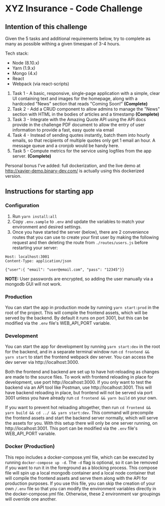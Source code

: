 # XYZ Insurance - Code Challenge

## Intention of this challenge

Given the 5 tasks and additional requirements below, try to complete as many as possible withing a given timespan of 3-4 hours.

Tech stack:
- Node (8.10.x)
- Yarn (1.9.x)
- Mongo (4.x)
- React
- Webpack (via react-scripts)

1. Task 1 - A basic, responsive, single-page application with a simple, clear UI containing text and images for the homepage, along with a hardcoded "News" section that reads "Coming Soon!" **(Complete)**
2. Task 2 - Add a CRUD component to allow admins to manage the "News" section with HTML in the bodies of articles and a timestamp **(Complete)**
3. Task 3 - Integrate with the Amazing Quote API using the API docs provide in the challenge PDF document to allow the entry of user information to provide a fast, easy quote via email
4. Task 4 - Instead of sending quotes instantly, batch them into hourly emails, so that recipients of multiple quotes only get 1 email an hour. A message queue and a cronjob would be handy here.
5. Task 5 - Compute metrics for the service using logfiles from the app server. **(Complete)**

Personal bonus I've added: full dockerization, and the live demo at http://xavier-demo.binary-dev.com/ is actually using this dockerized version.

## Instructions for starting app

### Configuration

1. Run `yarn install:all`
2. Copy `.env.sample` to `.env` and update the variables to match your environment and desired settings.
3. Once you have started the server (below), there are 2 convenience routes that you can use to create your first user by making the following request and then deleting the route from `./routes/users.js` before restarting your server:

```POST /users
Host: localhost:3001
Content-Type: application/json

{"user":{ "email": "user@email.com", "pass": "12345"}}
```

**NOTE:** User passwords are encrypted, so adding the user manually via a mongodb GUI will not work.

### Production

You can start the app in production mode by running `yarn start:prod` in the root of the project. This will compile the frontend assets, which will be served by the backend. By default it runs on port 3001, but this can be modified via the `.env` file's WEB_API_PORT variable.

### Development

You can start the app for development by running `yarn start:dev` in the root for the backend, and in a separate terminal window run `cd frontend && yarn start` to start the frontend webpack dev server. You can access the dev server via http://localhost:3000.

Both the frontend and backend are set up to have hot-reloading as changes are made to the source files. To work with frontend reloading in place for development, use port http://localhost:3000. If you only want to test the backend via an API tool like Postman, use http://localhost:3001. This will have backend reloading in place, but frontend will not be served via port 3001 unless you have already run `cd frontend && yarn build` on your own. 

If you want to prevent hot reloading altogether, then run `cd frontend && yarn build && cd ../ && yarn start:dev`. This command will precompile the frontend assets and start the backend server normally, which will serve the assets for you. With this setup there will only be one server running, on http://localhost:3001. This port can be modified via the `.env` file's WEB_API_PORT variable.

### Docker (Production)

This repo includes a docker-compose.yml file, which can be executed by running `docker-compose up -d`. The `-d` flag is optional, so it can be removed if you want to run it in the foreground as a blocking process. This compose file will spin up a local mongodb container and a local node container that will compile the frontend assets and serve them along with the API for production purposes. If you use this file, you can skip the creation of your own `/.env` file so that you can modify the environment variables directly in the docker-compose.yml file. Otherwise, these 2 environment var groupings will override one another.
